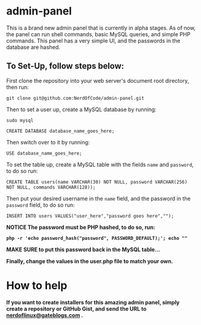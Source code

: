 # admin-panel
This is a brand new admin panel that is currently in alpha stages. As of now, the panel can run shell commands, basic MySQL queries, and simple PHP commands. This panel has a very simple UI, and the passwords in the database are hashed.

## To Set-Up, follow steps below:

First clone the repository into your web server's document root directory, then run:

`git clone git@github.com:NerdOfCode/admin-panel.git`


Then to set a user up, create a MySQL database by running:

```shell
sudo mysql
```

```MySQL
CREATE DATABASE database_name_goes_here;
```

Then switch over to it by running:

```MySQL
USE database_name_goes_here;
```

To set the table up, create a MySQL table with the fields `name` and `password`, to do so run:

```MySQL
CREATE TABLE users(name VARCHAR(30) NOT NULL, password VARCHAR(256) NOT NULL, commands VARCHAR(128));
```
Then put your desired username in the `name` field, and the password in the `password` field, to do so run:
```MySQL
INSERT INTO users VALUES("user_here","password goes here","");
```

<b>NOTICE<b>
The password must be PHP hashed, to do so, run:

```shell
php -r 'echo password_hash("password", PASSWORD_DEFAULT);'; echo ""
```
MAKE SURE to put this password back in the MySQL table...

Finally, change the values in the <b>user.php</b> file to match your own.

# How to help
If you want to create installers for this amazing admin panel, simply create a repository or GitHub Gist, and send the URL to <a href="mailto:nerdoflinux@gateblogs.com"> nerdoflinux@gateblogs.com </a>.
